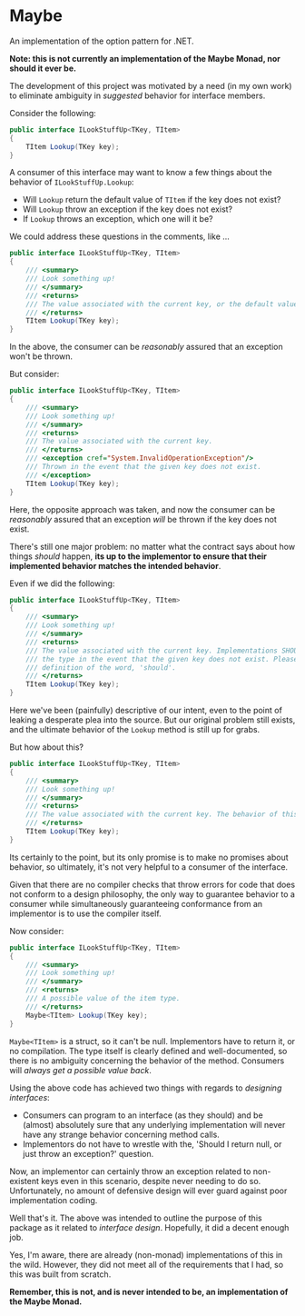 # Maybe
An implementation of the option pattern for .NET.

**Note: this is not currently an implementation of the Maybe Monad, nor should it ever be.**

The development of this project was motivated by a need (in my own work) to eliminate ambiguity in *suggested* behavior for interface members.

Consider the following:

```csharp
public interface ILookStuffUp<TKey, TItem>
{
    TItem Lookup(TKey key);
}
```

A consumer of this interface may want to know a few things about the behavior of `ILookStuffUp.Lookup`:

* Will `Lookup` return the default value of `TItem` if the key does not exist?
* Will `Lookup` throw an exception if the key does not exist?
* If `Lookup` throws an exception, which one will it be?

We could address these questions in the comments, like ...

```csharp
public interface ILookStuffUp<TKey, TItem>
{
    /// <summary>
    /// Look something up!
    /// </summary>
    /// <returns>
    /// The value associated with the current key, or the default value for the type if the key does not exist.
    /// </returns>
    TItem Lookup(TKey key);
}
```

In the above, the consumer can be *reasonably* assured that an exception won't be thrown.

But consider:

```csharp
public interface ILookStuffUp<TKey, TItem>
{
    /// <summary>
    /// Look something up!
    /// </summary>
    /// <returns>
    /// The value associated with the current key.
    /// </returns>
    /// <exception cref="System.InvalidOperationException"/>
    /// Thrown in the event that the given key does not exist.
    /// </exception>
    TItem Lookup(TKey key);
}
```

Here, the opposite approach was taken, and now the consumer can be *reasonably* assured that an exception *will* be thrown if the key does not exist.

There's still one major problem: no matter what the contract says about how things *should* happen, **its up to the implementor to ensure that their implemented behavior matches the intended behavior**.

Even if we did the following:

```csharp
public interface ILookStuffUp<TKey, TItem>
{
    /// <summary>
    /// Look something up!
    /// </summary>
    /// <returns>
    /// The value associated with the current key. Implementations SHOULD return the default value for
    /// the type in the event that the given key does not exist. Please see RFC 2119 for a conforming
    /// definition of the word, 'should'.
    /// </returns>
    TItem Lookup(TKey key);
}
```

Here we've been (painfully) descriptive of our intent, even to the point of leaking a desperate plea into the source. But our original problem still exists, and the ultimate behavior of the `Lookup` method is still up for grabs.

But how about this?

```csharp
public interface ILookStuffUp<TKey, TItem>
{
    /// <summary>
    /// Look something up!
    /// </summary>
    /// <returns>
    /// The value associated with the current key. The behavior of this method is undefined when the given key does not exist.
    /// </returns>
    TItem Lookup(TKey key);
}
```

Its certainly to the point, but its only promise is to make no promises about behavior, so ultimately, it's not very helpful to a consumer of the interface.

Given that there are no compiler checks that throw errors for code that does not conform to a design philosophy, the only way to guarantee behavior to a consumer while simultaneously guaranteeing conformance from an implementor is to use the compiler itself.

Now consider:

```csharp
public interface ILookStuffUp<TKey, TItem>
{
    /// <summary>
    /// Look something up!
    /// </summary>
    /// <returns>
    /// A possible value of the item type.
    /// </returns>
    Maybe<TItem> Lookup(TKey key);
}
```

`Maybe<TItem>` is a struct, so it can't be null. Implementors have to return it, or no compilation. The type itself is clearly defined and well-documented, so there is no ambiguity concerning the behavior of the method. Consumers will *always get a possible value back*.

Using the above code has achieved two things with regards to *designing interfaces*:

* Consumers can program to an interface (as they should) and be (almost) absolutely sure that any underlying implementation will never have any strange behavior concerning method calls.
* Implementors do not have to wrestle with the, 'Should I return null, or just throw an exception?' question.

Now, an implementor can certainly throw an exception related to non-existent keys even in this scenario, despite never needing to do so. Unfortunately, no amount of defensive design will ever guard against poor implementation coding.

Well that's it. The above was intended to outline the purpose of this package as it related to *interface design*. Hopefully, it did a decent enough job.

Yes, I'm aware, there are already (non-monad) implementations of this in the wild. However, they did not meet all of the requirements that I had, so this was built from scratch.

**Remember, this is not, and is never intended to be, an implementation of the Maybe Monad.**
